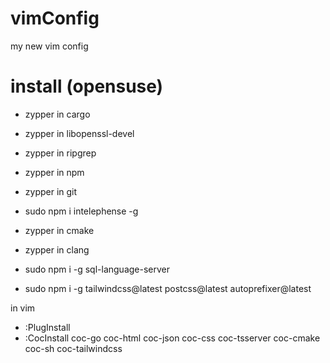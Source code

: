 # vimConfig
my new vim config

# install (opensuse)
- zypper in cargo
- zypper in libopenssl-devel
- zypper in ripgrep
- zypper in npm
- zypper in git

- sudo npm i intelephense -g
- zypper in cmake
- zypper in clang
- sudo npm i -g sql-language-server
- sudo npm i -g tailwindcss@latest postcss@latest autoprefixer@latest


in vim
- :PlugInstall
- :CocInstall coc-go coc-html coc-json coc-css coc-tsserver coc-cmake coc-sh coc-tailwindcss
